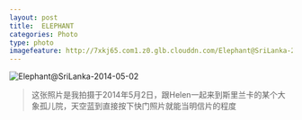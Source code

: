 ```yaml
---
layout: post
title:  ELEPHANT
categories: Photo
type: photo
imagefeature: http://7xkj65.com1.z0.glb.clouddn.com/Elephant@SriLanka-2014-05-02?imageMogr2/thumbnail/!30p
---
```


![Elephant@SriLanka-2014-05-02](http://7xkj65.com1.z0.glb.clouddn.com/Elephant@SriLanka-2014-05-02)

> 这张照片是我拍摄于2014年5月2日，跟Helen一起来到斯里兰卡的某个大象孤儿院，天空蓝到直接按下快门照片就能当明信片的程度
